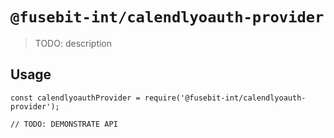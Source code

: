 # `@fusebit-int/calendlyoauth-provider`

> TODO: description

## Usage

```
const calendlyoauthProvider = require('@fusebit-int/calendlyoauth-provider');

// TODO: DEMONSTRATE API
```
